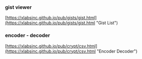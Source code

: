 ### gist viewer
[https://xlabsinc.github.io/pub/gists/gist.html](https://xlabsinc.github.io/pub/gists/gist.html "Gist List")

### encoder - decoder 
[https://xlabsinc.github.io/pub/crypt/csv.html](https://xlabsinc.github.io/pub/crypt/csv.html "Encoder Decoder")

